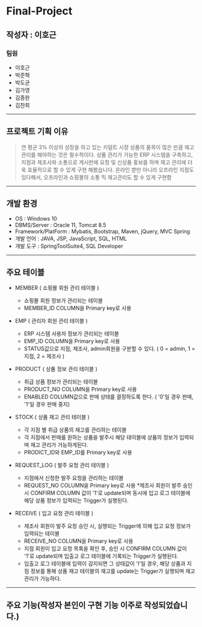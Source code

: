 # Final-Project
## 작성자 : 이호근

### 팀원
* 이호근 
* 박준혁 
* 박도균
* 김가영
* 김종완
* 김찬희

------------------------
## 프로젝트 기획 이유
>  연 평균 3% 이상의 성장을 하고 있는 키덜트 시장
>  상품의 품목이 많은 만큼 재고관리를 해야하는 것은 필수적이다.
>  상품 관리가 가능한 ERP 시스템을 구축하고, 지점과 제조사와 소통으로 게시판에 요청 및 신상품 홍보를 하며
>  재고 관리에 더욱 효율적으로 할 수 있게 구현 해봤습니다.
>  온라인 뿐만 아니라 오프라인 지점도 있다해서, 오프라인과 쇼핑몰의 소통 믹 재고관리도 할 수 있게 구현함
--------------------------
## 개발 환경
* OS : Windows 10
* DBMS/Server : Oracle 11, Tomcat 8.5
* Framework/PlatForm : Mybatis, Bootstrap, Maven, jQuery, MVC Spring
* 개발 언어 : JAVA, JSP, JavaScript, SQL, HTML
* 개발 도구 : SpringToolSuite4, SQL Developer

------------------------
## 주요 테이블
* MEMBER ( 쇼핑몰 회원 관리 테이블 )
  * 쇼핑몰 회원 정보가 관리되는 테이블
  * MEMBER_ID COLUMN을 Primary key로 사용
* EMP ( 관리자 회원 관리 테이블 )
  * ERP 시스템 사용자 정보가 관리되는 테이블
  * EMP_ID COLUMN을 Primary key로 사용
  * STATUS값으로 지점, 제조사, admin회원을 구분할 수 있다. ( 0 = admin, 1 = 지점, 2 = 제조사 )
 
* PRODUCT ( 상품 정보 관리 테이블 )
  * 취급 상품 정보가 관리되는 테이블
  * PRODUCT_NO COLUMN을 Primary key로 사용
  * ENABLED COLUMN값으로 판매 상태를 결정하도록 한다. ( '0'일 경우 판매, '1'일 경우 판매 중지)

* STOCK ( 상품 재고 관리 테이블 )
  * 각 지점 별 취급 상품의 재고를 관리하는 테이블
  * 각 지점에서 판매를 원하는 상품을 발주시 해당 테이블에 상품의 정보가 입력되며 재고 관리가 가능하게된다.
  * PRODICT_ID와 EMP_ID를 Primary key로 사용

* REQUEST_LOG ( 발주 요청 관리 테이블 )
  * 지점에서 신청한 발주 요청을 관리하는 테이블
  * REQUEST_NO COLUMN을 Primary key로 사용
  *제조사 회원이 발주 승인시 CONFIRM COLUMN 값이 '1'로 update되며 동시에 입고 로그 테이블에 해당 상품 정보가 입력되는 Trigger가 실행된다.

* RECEIVE ( 입고 요청 관리 테이블 )
  * 제조사 회원이 발주 요청 승인 시, 실행되는 Trigger에 의해 입고 요청 정보가 입력되는 테이블
  * RECEIVE_NO COLUMN을 Primary key로 사용
  * 지점 회원이 입고 요청 목록을 확인 후, 승인 시 CONFIRM COLUMN 값이 '1'로 update되며 입출고 로그 테이블에 기록되는 Trigger가 실행된다.
  * 입출고 로그 테이블에 입력이 감지되면 그 상태값이 'I'일 경우, 해당 상품과 지점 정보를 통해 상품 재고 테이블의 재고를 update는 Trigger가 실행되며 재고 관리가 가능하다.
-------------------------------------------------------------------------------------
## 주요 기능(작성자 본인이 구현 기능 이주로 작성되었습니다.) 




